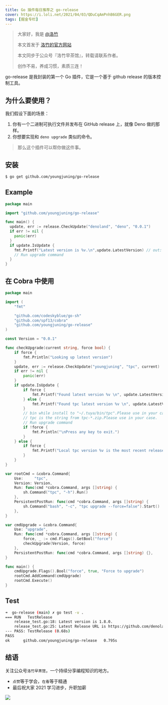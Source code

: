 ```yaml
---
title: Go 插件每日推荐之 go-release
cover: https://i.loli.net/2021/04/03/QDuCqAmPnhB6GER.png
tags: [掘金专栏]
---
```


> 大家好，我是 [@洛竹](https://github.com/youngjuning)
>
> 本文首发于 [洛竹的官方网站](https://youngjuning.js.org/)
>
> 本文同步于公众号『洛竹早茶馆』，转载请联系作者。
>
> 创作不易，养成习惯，素质三连！

go-release 是我封装的第一个 Go 插件，它是一个基于 github release 的版本控制工具。

## 为什么要使用？

我们假设下面的场景：

1. 你有一个二进制可执行文件并发布在 GitHub release 上，就像 Deno 做的那样。
2. 你想要实现和 `deno upgrade` 类似的命令。

> 那么这个插件可以帮你做这件事。

## 安装

```sh
$ go get github.com/youngjuning/go-release
```

## Example

```go
package main

import "github.com/youngjuning/go-release"

func main() {
  update, err := release.CheckUpdate("denoland", "deno", "0.0.1")
  if err != nil {
    panic(err)
  }
  if update.IsUpdate {
    fmt.Printf("Latest version is %v.\n",update.LatestVersion) // out: Latest version is 1.7.1.
    // Run upgrade command
  }
}
```

## 在 Cobra 中使用

```go
package main

import (
	"fmt"

	"github.com/codeskyblue/go-sh"
	"github.com/spf13/cobra"
	"github.com/youngjuning/go-release"
)

const Version = "0.0.1"

func checkUpgrade(current string, force bool) {
	if force {
		fmt.Println("Looking up latest version")
	}
	update, err := release.CheckUpdate("youngjuning", "tpc", current)
	if err != nil {
		panic(err)
	}
	if update.IsUpdate {
		if force {
			fmt.Printf("Found latest version %v \n", update.LatestVersion)
		} else {
			fmt.Printf("Found tpc latest version %v \n", update.LatestVersion)
		}
		// bin while install to "~/.tuya/bin/tpc".Please use in your case.
		// tpc is the string from tpc-*.zip.Please use in your case.
		// Run upgrade command
		if !force {
			fmt.Println("\nPress any key to exit.")
		}
	} else {
		if force {
			fmt.Printf("Local tpc version %v is the most recent release \n", current)
		}
	}
}

var rootCmd = &cobra.Command{
	Use:     "tpc",
	Version: Version,
	Run: func(cmd *cobra.Command, args []string) {
		sh.Command("tpc", "-h").Run()
	},
	PersistentPostRun: func(cmd *cobra.Command, args []string) {
		sh.Command("bash", "-c", "tpc upgrade --force=false").Start()
	},
}

var cmdUpgrade = &cobra.Command{
	Use: "upgrade",
	Run: func(cmd *cobra.Command, args []string) {
		force, _ := cmd.Flags().GetBool("force")
		checkUpgrade(Version, force)
	},
	PersistentPostRun: func(cmd *cobra.Command, args []string) {},
}

func main() {
	cmdUpgrade.Flags().Bool("force", true, "Force to upgrade")
	rootCmd.AddCommand(cmdUpgrade)
	rootCmd.Execute()
}
```

## Test

```bash
➜  go-release (main) ✗ go test -v .
=== RUN   TestRelease
    release_test.go:18: Latest version is 1.8.0.
    release_test.go:25: Latest Release URL is https://github.com/denoland/deno/releases/latest.
--- PASS: TestRelease (0.68s)
PASS
ok  	github.com/youngjuning/go-release	0.795s
```

## 结语

关注公众号`洛竹早茶馆`，一个持续分享编程知识的地方。

- `点赞`等于学会，`在看`等于精通
- 最后祝大家 2021 学习进步，升职加薪

![](https://youngjuning.js.org/img/luozhu.png)
